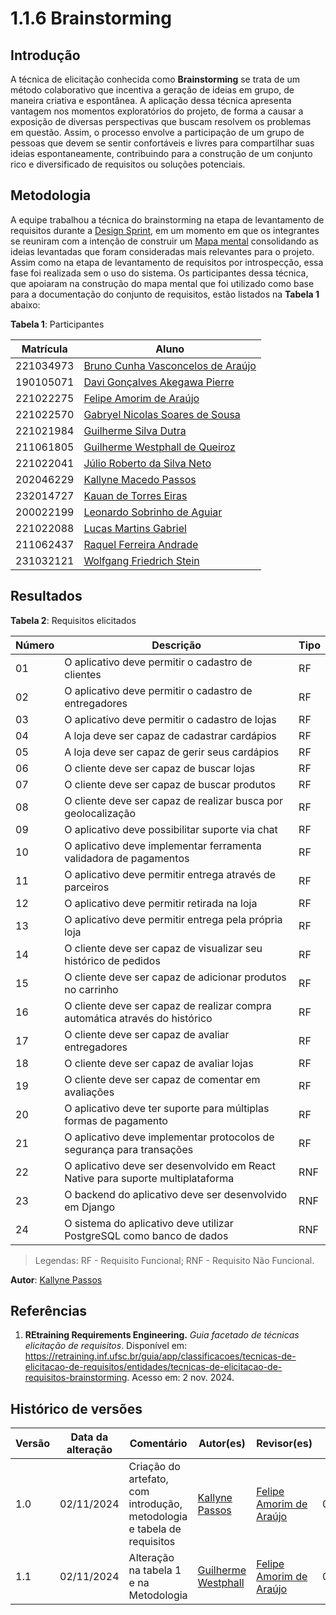 # 1.1.6 Brainstorming

## Introdução

A técnica de elicitação conhecida como **Brainstorming** se trata de um método colaborativo que incentiva a geração de ideias em grupo, de maneira criativa e espontânea. A aplicação dessa técnica apresenta vantagem nos momentos exploratórios do projeto, de forma a causar a exposição de diversas perspectivas que buscam resolvem os problemas em questão. Assim, o processo envolve a participação de um grupo de pessoas que devem se sentir confortáveis e livres para compartilhar suas ideias espontaneamente, contribuindo para a construção de um conjunto rico e diversificado de requisitos ou soluções potenciais.

## Metodologia

A equipe trabalhou a técnica do brainstorming na etapa de levantamento de requisitos durante a [Design Sprint](../1.1.DesignSprint.md), em um momento em que os integrantes se reuniram com a intenção de construir um [Mapa mental](../MapaMental.md) consolidando as ideias levantadas que foram consideradas mais relevantes para o projeto. Assim como na etapa de levantamento de requisitos por introspecção, essa fase foi realizada sem o uso do sistema. Os participantes dessa técnica, que apoiaram na construção do mapa mental que foi utilizado como base para a documentação do conjunto de requisitos, estão listados na **Tabela 1** abaixo:

**Tabela 1**: Participantes

| Matrícula | Aluno                                                            |
|-----------|------------------------------------------------------------------|
| 221034973 | [Bruno Cunha Vasconcelos de Araújo](https://github.com/brunocva) |
| 190105071 | [Davi Gonçalves Akegawa Pierre](https://github.com/DaviPierre)   |
| 221022275 | [Felipe Amorim de Araújo](https://github.com/lipeaaraujo)        |
| 221022570 | [Gabryel Nicolas Soares de Sousa](https://github.com/gabryelns)  |
| 221021984 | [Guilherme Silva Dutra](https://github.com/GuiDutra21)           |
| 211061805 | [Guilherme Westphall de Queiroz](https://github.com/west7)       |
| 221022041 | [Júlio Roberto da Silva Neto](https://github.com/JulioR2022)     |
| 202046229 | [Kallyne Macedo Passos](https://github.com/kalipassos)           |
| 232014727 | [Kauan de Torres Eiras](https://github.com/kauaneiras)           |
| 200022199 | [Leonardo Sobrinho de Aguiar](https://github.com/Leonardo0o0)    |
| 221022088 | [Lucas Martins Gabriel](https://github.com/martinsglucas)        |
| 211062437 | [Raquel Ferreira Andrade](https://github.com/raquel-andrade)     |
| 231032121 | [Wolfgang Friedrich Stein](https://github.com/Wolffstein)        |

## Resultados

**Tabela 2**: Requisitos elicitados

| Número | Descrição                                                                       | Tipo |
|--------|---------------------------------------------------------------------------------|------|
| <a id="b01">01</a>     | O aplicativo deve permitir o cadastro de clientes                               | RF   |
| <a id="b02">02</a>     | O aplicativo deve permitir o cadastro de entregadores                           | RF   |
| <a id="b03">03</a>     | O aplicativo deve permitir o cadastro de lojas                                  | RF   |
| <a id="b04">04</a>     | A loja deve ser capaz de cadastrar cardápios                                    | RF   |
| <a id="b05">05</a>     | A loja deve ser capaz de gerir seus cardápios                                   | RF   |
| <a id="b06">06</a>     | O cliente deve ser capaz de buscar lojas                                        | RF   |
| <a id="b07">07</a>     | O cliente deve ser capaz de buscar produtos                                     | RF   |
| <a id="b08">08</a>     | O cliente deve ser capaz de realizar busca por geolocalização                   | RF   |
| <a id="b09">09</a>     | O aplicativo deve possibilitar suporte via chat                                 | RF   |
| <a id="b10">10</a>     | O aplicativo deve implementar ferramenta validadora de pagamentos               | RF   |
| <a id="b11">11</a>     | O aplicativo deve permitir entrega através de parceiros                         | RF   |
| <a id="b12">12</a>     | O aplicativo deve permitir retirada na loja                                     | RF   |
| <a id="b13">13</a>     | O aplicativo deve permitir entrega pela própria loja                            | RF   |
| <a id="b14">14</a>     | O cliente deve ser capaz de visualizar seu histórico de pedidos                 | RF   |
| <a id="b15">15</a>     | O cliente deve ser capaz de adicionar produtos no carrinho                      | RF   |
| <a id="b16">16</a>     | O cliente deve ser capaz de realizar compra automática através do histórico     | RF   |
| <a id="b17">17</a>     | O cliente deve ser capaz de avaliar entregadores                                | RF   |
| <a id="b18">18</a>     | O cliente deve ser capaz de avaliar lojas                                       | RF   |
| <a id="b19">19</a>     | O cliente deve ser capaz de comentar em avaliações                              | RF   |
| <a id="b20">20</a>     | O aplicativo deve ter suporte para múltiplas formas de pagamento                | RF   |
| <a id="b21">21</a>     | O aplicativo deve implementar protocolos de segurança para transações           | RF   |
| <a id="b22">22</a>     | O aplicativo deve ser desenvolvido em React Native para suporte multiplataforma | RNF  |
| <a id="b23">23</a>     | O backend do aplicativo deve ser desenvolvido em Django                         | RNF  |
| <a id="b24">24</a>     | O sistema do aplicativo deve utilizar PostgreSQL como banco de dados            | RNF  |

> Legendas: RF - Requisito Funcional; RNF - Requisito Não Funcional.
<!-- não sabia desse simbolo ">" no markdown, vou passar a usar :) -felipe  -->

**Autor**: [Kallyne Passos](https://github.com/kalipassos)

## Referências

1. **REtraining Requirements Engineering.** *Guia facetado de técnicas elicitação de requisitos*. Disponível em: <https://retraining.inf.ufsc.br/guia/app/classificacoes/tecnicas-de-elicitacao-de-requisitos/entidades/tecnicas-de-elicitacao-de-requisitos-brainstorming>. Acesso em: 2 nov. 2024.

## Histórico de versões

| Versão | Data da alteração | Comentário                                                              | Autor(es)                                       | Revisor(es)                                     | Data de revisão |
|--------|-------------------|-------------------------------------------------------------------------|-------------------------------------------------|-------------------------------------------------|-----------------|
| 1.0    | 02/11/2024         | Criação do artefato, com introdução, metodologia e tabela de requisitos | [Kallyne Passos](https://github.com/kalipassos) | [Felipe Amorim de Araújo](https://github.com/lipeaaraujo) | 03/11/2024       |
| 1.1    | 02/11/2024         | Alteração na tabela 1 e na Metodologia                                  | [Guilherme Westphall](https://github.com/west7) |  [Felipe Amorim de Araújo](https://github.com/lipeaaraujo) | 03/11/2024       |